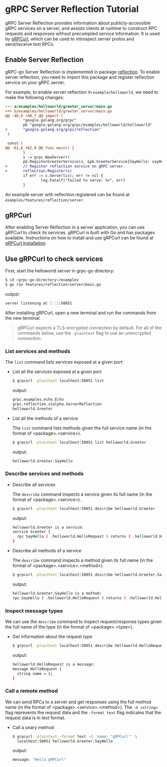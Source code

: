 # gRPC Server Reflection Tutorial

gRPC Server Reflection provides information about publicly-accessible gRPC
services on a server, and assists clients at runtime to construct RPC requests
and responses without precompiled service information. It is used by
[gRPCurl](https://github.com/fullstorydev/grpcurl), which can be used to
introspect server protos and send/receive test RPCs.

## Enable Server Reflection

gRPC-go Server Reflection is implemented in package
[reflection](https://github.com/grpc/grpc-go/tree/master/reflection). To enable
server reflection, you need to import this package and register reflection
service on your gRPC server.

For example, to enable server reflection in `example/helloworld`, we need to
make the following changes:

```diff
--- a/examples/helloworld/greeter_server/main.go
+++ b/examples/helloworld/greeter_server/main.go
@@ -40,6 +40,7 @@ import (
        "google.golang.org/grpc"
        pb "google.golang.org/grpc/examples/helloworld/helloworld"
+       "google.golang.org/grpc/reflection"
 )

 const (
@@ -61,6 +62,8 @@ func main() {
        }
        s := grpc.NewServer()
        pb.RegisterGreeterService(s, &pb.GreeterService{SayHello: sayHello})
+       // Register reflection service on gRPC server.
+       reflection.Register(s)
        if err := s.Serve(lis); err != nil {
                log.Fatalf("failed to serve: %v", err)
        }
```

An example server with reflection registered can be found at
`examples/features/reflection/server`.

## gRPCurl

After enabling Server Reflection in a server application, you can use gRPCurl
to check its services. gRPCurl is built with Go and has packages available.
Instructions on how to install and use gRPCurl can be found at
[gRPCurl Installation](https://github.com/fullstorydev/grpcurl#installation).

## Use gRPCurl to check services

First, start the helloworld server in grpc-go directory:

```sh
$ cd <grpc-go-directory>/examples
$ go run features/reflection/server/main.go
```

output:
```sh
server listening at [::]:50051
```

After installing gRPCurl, open a new terminal and run the commands from the new
terminal.

> gRPCurl expects a TLS-encrypted connection by default. For all of
the commands below, use the `-plaintext` flag to use an unencrypted connection.

### List services and methods

The `list` command lists services exposed at a given port:

- List all the services exposed at a given port

  ```sh
  $ grpcurl -plaintext localhost:50051 list
  ```

  output:
  ```sh
  grpc.examples.echo.Echo
  grpc.reflection.v1alpha.ServerReflection
  helloworld.Greeter
  ```

- List all the methods of a service

  The `list` command lists methods given the full service name (in the format of
  \<package\>.\<service\>).

  ```sh
  $ grpcurl -plaintext localhost:50051 list helloworld.Greeter
  ```

  output:
  ```sh
  helloworld.Greeter.SayHello
  ```

### Describe services and methods

- Describe all services

  The `describe` command inspects a service given its full name (in the format
  of \<package\>.\<service\>). 

  ```sh
  $ grpcurl -plaintext localhost:50051 describe helloworld.Greeter
  ```

  output:
  ```sh
  helloworld.Greeter is a service:
  service Greeter {
    rpc SayHello ( .helloworld.HelloRequest ) returns ( .helloworld.HelloReply );
  }
  ```

- Describe all methods of a service

  The `describe` command inspects a method given its full name (in the format of
  \<package\>.\<service\>.\<method\>).

  ```sh
  $ grpcurl -plaintext localhost:50051 describe helloworld.Greeter.SayHello
  ```

  output:
  ```sh
  helloworld.Greeter.SayHello is a method:
  rpc SayHello ( .helloworld.HelloRequest ) returns ( .helloworld.HelloReply );
  ```

### Inspect message types

We can use the `describe` command to inspect request/response types given the
full name of the type (in the format of \<package\>.\<type\>).

- Get information about the request type

  ```sh
  $ grpcurl -plaintext localhost:50051 describe helloworld.HelloRequest
  ```

  output:
  ```sh
  helloworld.HelloRequest is a message:
  message HelloRequest {
    string name = 1;
  }
  ```

### Call a remote method

We can send RPCs to a server and get responses using the full method name (in
the format of \<package\>.\<service\>.\<method\>). The `-d <string>` flag
represents the request data and the `-format text` flag indicates that the
request data is in text format.

- Call a unary method

  ```sh
  $ grpcurl -plaintext -format text -d 'name: "gRPCurl"' \
    localhost:50051 helloworld.Greeter.SayHello
  ```

  output:
  ```sh
  message: "Hello gRPCurl"
  ```
